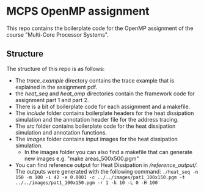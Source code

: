 # MCPS OpenMP assignment
This repo contains the boilerplate code for the OpenMP assignment of the course "Multi-Core Processor Systems".

## Structure
The structure of this repo is as follows:

* The *trace_example* directory contains the trace example that is explained in the assignment pdf.
* the *heat_seq* and *heat_omp* directories contain the framework code for assignment part 1 and part 2.
* There is a bit of boilerplate code for each assignment and a makefile. 
* The *include* folder contains boilerplate headers for the heat dissipation simulation and the annotation header file for the address tracing.
* The *src* folder contains boilerplate code for the heat dissipation simulation and annotation functions.
* The *images* folder contains input images for the heat dissipation simulation.
    - In the images folder you can also find a makefile that can generate new images e.g. "make areas_500x500.pgm"
* You can find reference output for Heat Dissipation in */reference_output/*. 
The outputs were generated with the following command: `./heat_seq -n 150 -m 100 -i 42 -e 0.0001 -c ../../images/pat1_100x150.pgm -t ../../images/pat1_100x150.pgm -r 1 -k 10 -L 0 -H 100`
